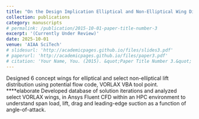 ```yaml
---
title: "On the Design Implication Elliptical and Non-Elliptical Wing Distributions."
collection: publications
category: manuscripts
# permalink: /publication/2015-10-01-paper-title-number-3
excerpt: '(Currently Under Review)'
date: 2025-10-01
venue: 'AIAA SciTech'
# slidesurl: 'http://academicpages.github.io/files/slides3.pdf'
# paperurl: 'http://academicpages.github.io/files/paper3.pdf'
# citation: 'Your Name, You. (2015). &quot;Paper Title Number 3.&quot; <i>Journal 1</i>. 1(3).'
---
```


Designed 6 concept wings for elliptical and select non-elliptical lift distribution using potential flow code, VORLAX 
VBA tool point. ****elaborate
Developed database of solution iterations and analyzed select VORLAX wings, in Ansys Fluent CFD within an HPC environment to understand span load, lift, drag and leading-edge suction as a function of angle-of-attack. 
